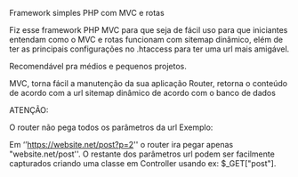 Framework simples PHP com MVC e rotas

Fiz esse framework PHP MVC para que seja de fácil uso para que iniciantes entendam como o MVC e rotas funcionam com sitemap dinâmico, elém de ter as principais configurações no .htaccess para ter uma url mais amigável.


Recomendável pra médios e pequenos projetos.
 

MVC, torna fácil a manutenção da sua aplicação
Router, retorna o conteúdo de acordo com a url
sitemap dinâmico de acordo com o banco de dados
 

ATENÇÃO:

O router não pega todos os parâmetros da url
Exemplo: 

Em ‘’https://website.net/post?p=2'' o router ira pegar apenas "website.net/post''.
O restante dos parâmetros url podem ser facilmente capturados criando uma classe em Controller usando  ex: $_GET["post"].
